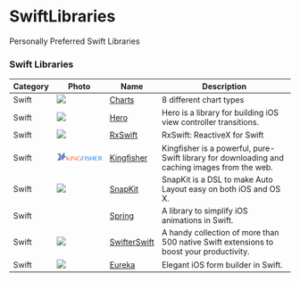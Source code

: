 # SwiftLibraries
Personally Preferred Swift Libraries


### Swift Libraries
<table>
  <thead>
    <tr>
      <th>Category</th>
      <th>Photo</th>
      <th>Name</th>
      <th>Description</th>
    </tr>
  </thead>
  <tbody>
    <tr>
      <td>Swift</td>
      <td><img src="https://camo.githubusercontent.com/7e8a4a3c938c21d032d44d999edd781b6e146f2a/68747470733a2f2f7261772e6769746875622e636f6d2f5068696c4a61792f4d50416e64726f696443686172742f6d61737465722f73637265656e73686f74732f73696d706c6564657369676e5f7069656368617274312e706e67" width="200px"></td>
      <td><a href="https://github.com/danielgindi/Charts">Charts</a></td>
      <td>8 different chart types</td>
    </tr>
    <tr>
      <td>Swift</td>
      <td><img src="https://camo.githubusercontent.com/22d05ffa3ebcdabc0e46885d905a4958313c7a46/68747470733a2f2f63646e2e7261776769742e636f6d2f6c6b7a68616f2f4865726f2f656262336632632f5265736f75726365732f73696d706c652e737667" width="200px"></td>
      <td><a href="https://github.com/HeroTransitions/Hero">Hero</a></td>
      <td>Hero is a library for building iOS view controller transitions.</td>
    </tr>
    <tr>
      <td>Swift</td>
      <td><img src="https://raw.githubusercontent.com/ReactiveX/RxSwift/main/assets/Rx_Logo_M.png" width="200px"></td>
      <td><a href="https://github.com/ReactiveX/RxSwift">RxSwift</a></td>
      <td>RxSwift: ReactiveX for Swift</td>
    </tr>
    <tr>
      <td>Swift</td>
      <td><img src="https://raw.githubusercontent.com/onevcat/Kingfisher/master/images/logo.png" width="200px"></td>
      <td><a href="https://github.com/onevcat/Kingfisher">Kingfisher</a></td>
      <td>Kingfisher is a powerful, pure-Swift library for downloading and caching images from the web.</td>
    </tr>
    <tr>
      <td>Swift</td>
      <td><img src="https://camo.githubusercontent.com/914a290313fe86610302ab777a319965c76773be992e39a57cf2af312c631a39/687474703a2f2f736e61706b69742e696f2f696d616765732f62616e6e65722e6a7067" width="300px"></td>
      <td><a href="https://github.com/SnapKit/SnapKit">SnapKit</a></td>
      <td>SnapKit is a DSL to make Auto Layout easy on both iOS and OS X.</td>
    </tr>
    <tr>
      <td>Swift</td>
      <td></td>
      <td><a href="https://github.com/MengTo/Spring">Spring</a></td>
      <td>A library to simplify iOS animations in Swift.</td>
    </tr>
    <tr>
      <td>Swift</td>
      <td><img src="https://camo.githubusercontent.com/284deb34c480c679df9bf0f752ab4872b049411ab99680d06d3e61a077a3a956/68747470733a2f2f63646e2e7261776769742e636f6d2f5377696674657253776966742f5377696674657253776966742f6d61737465722f4173736574732f6c6f676f2e737667" width="300px"></td>
      <td><a href="https://github.com/SwifterSwift/SwifterSwift">SwifterSwift</a></td>
      <td>A handy collection of more than 500 native Swift extensions to boost your productivity.</td>
    </tr>
    <tr>
      <td>Swift</td>
      <td><img src="https://github.com/xmartlabs/Eureka/raw/master/Example/Media/EurekaRows.gif" width="300px"></td>
      <td><a href="https://github.com/xmartlabs/Eureka">Eureka</a></td>
      <td>Elegant iOS form builder in Swift.</td>
    </tr>
    
  </tbody>
</table>
